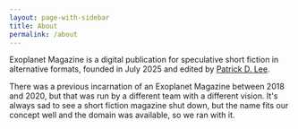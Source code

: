 ```yaml
---
layout: page-with-sidebar
title: About
permalink: /about
---
```


Exoplanet Magazine is a digital publication for speculative short fiction in alternative formats, founded in July 2025 and edited by [Patrick D. Lee](https://patrickdlee.com).

There was a previous incarnation of an Exoplanet Magazine between 2018 and 2020, but that was run by a different team with a different vision. It's always sad to see a short fiction magazine shut down, but the name fits our concept well and the domain was available, so we ran with it.

